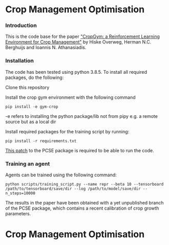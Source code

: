 # Crop Management Optimisation

### Introduction
This is the code base for the paper ["CropGym: a Reinforcement Learning Environment for Crop Management"](https://arxiv.org/abs/2104.04326) by Hiske Overweg, Herman N.C. Berghuijs and Ioannis N. Athanasiadis. 

### Installation
The code has been tested using python 3.8.5. To install all required packages, do the following:

Clone this repository

Install the crop gym environment with the following command
    
```
pip install -e gym-crop 
```

-e refers to installing the python package/lib not from pipy e.g. a remote source but as a local dir

Install required packages for the training script by running:
    
```
pip install -r requirements.txt
```

[This patch](https://github.com/ajwdewit/pcse/pull/44) to the PCSE package is required to be able to run the code.

### Training an agent
Agents can be trained using the following command:
```
python scripts/training_script.py --name repr --beta 10 --tensorboard /path/to/tensorboard/save/dir --log /path/to/model/save/dir --n_steps=10000
```

The results in the paper have been obtained with a yet unpublished branch of the PCSE package, which contains a recent calibration of crop growth parameters.

# Crop Management Optimisation
